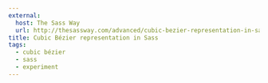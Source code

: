 ```yaml
---
external:
  host: The Sass Way
  url: http://thesassway.com/advanced/cubic-bezier-representation-in-sass
title: Cubic Bézier representation in Sass
tags:
  - cubic bézier
  - sass
  - experiment
---
```

